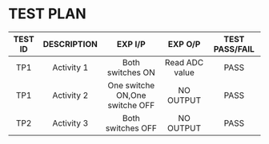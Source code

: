 
# TEST PLAN
|TEST ID|DESCRIPTION|EXP I/P|EXP O/P|TEST PASS/FAIL |
|:--:|:--:|:--:|:--:|:--:|
|TP1|Activity 1| Both switches ON| Read ADC value| PASS|
|TP1|Activity 2| One switche ON,One switche OFF| NO OUTPUT| PASS|
|TP2|Activity 3| Both switches OFF| NO OUTPUT |PASS|
